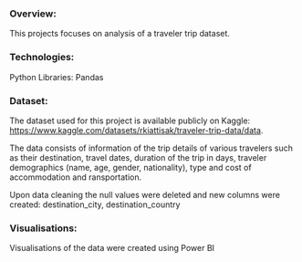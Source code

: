 ### Overview:
This projects focuses on analysis of a traveler trip dataset. 

### Technologies:
Python Libraries: Pandas

### Dataset:
The dataset used for this project is available publicly on Kaggle: https://www.kaggle.com/datasets/rkiattisak/traveler-trip-data/data.

The data consists of information of the trip details of various travelers such as their destination, travel dates, duration of the trip in days, traveler demographics (name, age, gender, nationality), type and cost of accommodation and ransportation.

Upon data cleaning the null values were deleted and new columns were created: destination_city, destination_country

### Visualisations:
Visualisations of the data were created using Power BI
